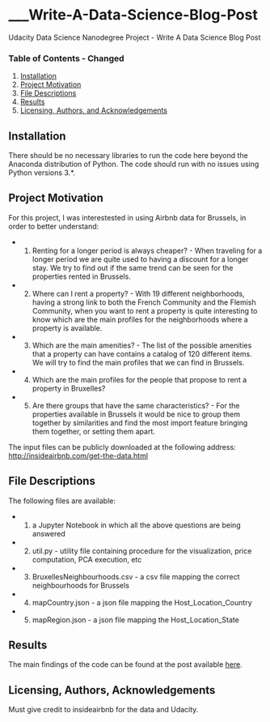 # ___Write-A-Data-Science-Blog-Post
Udacity Data Science Nanodegree Project - Write A Data Science Blog Post


### Table of Contents - Changed

1. [Installation](#installation)
2. [Project Motivation](#motivation)
3. [File Descriptions](#files)
4. [Results](#results)
5. [Licensing, Authors, and Acknowledgements](#licensing)

## Installation <a name="installation"></a>

There should be no necessary libraries to run the code here beyond the Anaconda distribution of Python. The code should run with no issues using Python versions 3.*.

## Project Motivation<a name="motivation"></a>

For this project, I was interestested in using Airbnb data for Brussels, in order to better understand:

   - 1. Renting for a longer period is always cheaper? - When traveling for a longer period we are quite used to having a discount for a longer stay. We try to find out if the same trend can be seen for the properties rented in Brussels.
   - 2. Where can I rent a property? - With 19 different neighborhoods, having a strong link to both the French Community and the Flemish Community, when you want to rent a property is quite interesting to know which are the main profiles for the neighborhoods where a property is available.
   - 3. Which are the main amenities? - The list of the possible amenities that a property can have contains a catalog of 120 different items. We will try to find the main profiles that we can find in Brussels.
   - 4. Which are the main profiles for the people that propose to rent a property in Bruxelles?
   - 5. Are there groups that have the same characteristics? - For the properties available in Brussels it would be nice to group them together by similarities and find the most import feature bringing them together, or setting them apart.

The input files can be publicly downloaded at the following address:
http://insideairbnb.com/get-the-data.html


## File Descriptions <a name="files"></a>

The following files are available:
   - 1. a Jupyter Notebook in which all the above questions are being answered
   - 2. util.py - utility file containing procedure for the visualization, price computation, PCA execution, etc
   - 3. BruxellesNeighbourhoods.csv - a csv file mapping the correct neighbourhoods for Brussels
   - 4. mapCountry.json - a json file mapping the Host_Location_Country
   - 5. mapRegion.json - a json file mapping the Host_Location_State

## Results<a name="results"></a>

The main findings of the code can be found at the post available [here](https://medium.com/@lisaro1982/brussels-airbnb-where-how-what-groups-413186e040f3).

## Licensing, Authors, Acknowledgements<a name="licensing"></a>

Must give credit to insideairbnb for the data and Udacity.
